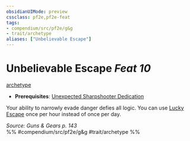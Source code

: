 ```yaml
---
obsidianUIMode: preview
cssclass: pf2e,pf2e-feat
tags:
- compendium/src/pf2e/g&g
- trait/archetype
aliases: ["Unbelievable Escape"]
---
```

# Unbelievable Escape  *Feat 10*  
[archetype](archetype.md "Archetype Feat Trait")  

- **Prerequisites**: [Unexpected Sharpshooter Dedication](unexpected-sharpshooter-dedication-g-g.md)

Your ability to narrowly evade danger defies all logic. You can use [Lucky Escape](lucky-escape-g-g.md) once per hour instead of once per day.

*Source: Guns & Gears p. 143*  
%% #compendium/src/pf2e/g&g #trait/archetype %%